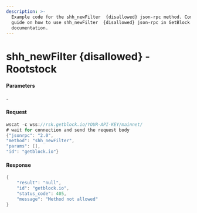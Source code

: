 ```yaml
---
description: >-
  Example code for the shh_newFilter  {disallowed} json-rpc method. Сomplete
  guide on how to use shh_newFilter  {disallowed} json-rpc in GetBlock.io Web3
  documentation.
---
```


# shh\_newFilter {disallowed} - Rootstock

#### Parameters

\-

#### Request

```java
wscat -c wss://rsk.getblock.io/YOUR-API-KEY/mainnet/ 
# wait for connection and send the request body 
{"jsonrpc": "2.0",
"method": "shh_newFilter",
"params": [],
"id": "getblock.io"}
```

#### Response

```java
{
    "result": "null",
    "id": "getblock.io",
    "status_code": 405,
    "message": "Method not allowed"
}
```
